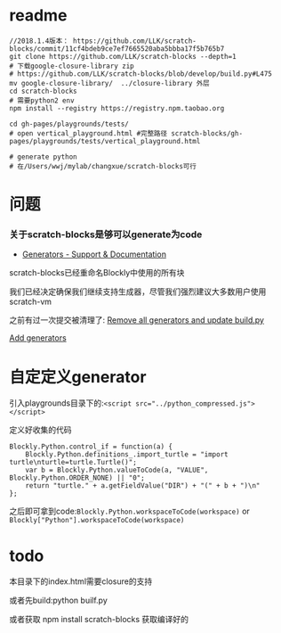 # readme
```
//2018.1.4版本： https://github.com/LLK/scratch-blocks/commit/11cf4bdeb9ce7ef7665520aba5bbba17f5b765b7
git clone https://github.com/LLK/scratch-blocks --depth=1
# 下载google-closure-library zip
# https://github.com/LLK/scratch-blocks/blob/develop/build.py#L475
mv google-closure-library/  ../closure-library 外层
cd scratch-blocks
# 需要python2 env
npm install --registry https://registry.npm.taobao.org

cd gh-pages/playgrounds/tests/
# open vertical_playground.html #完整路径 scratch-blocks/gh-pages/playgrounds/tests/vertical_playground.html

# generate python
# 在/Users/wwj/mylab/changxue/scratch-blocks可行
```



# 问题

### 关于scratch-blocks是够可以generate为code
*  [Generators - Support & Documentation ](https://github.com/LLK/scratch-blocks/issues/691)

scratch-blocks已经重命名Blockly中使用的所有块

我们已经决定确保我们继续支持生成器，尽管我们强烈建议大多数用户使用scratch-vm

之前有过一次提交被清理了: [Remove all generators and update build.py](https://github.com/LLK/scratch-blocks/commit/0c4d175184ffa21da287a37585e01bc7531b5d15)

[Add generators](https://github.com/LLK/scratch-blocks/pull/787/files)

# 自定定义generator

引入playgrounds目录下的:`<script src="../python_compressed.js"></script>`

定义好收集的代码

```
Blockly.Python.control_if = function(a) {
    Blockly.Python.definitions_.import_turtle = "import turtle\nturtle=turtle.Turtle()";
    var b = Blockly.Python.valueToCode(a, "VALUE", Blockly.Python.ORDER_NONE) || "0";
    return "turtle." + a.getFieldValue("DIR") + "(" + b + ")\n"
};
```

之后即可拿到code:`Blockly.Python.workspaceToCode(workspace)` or `Blockly["Python"].workspaceToCode(workspace)`


# todo
本目录下的index.html需要closure的支持

或者先build:python builf.py

或者获取 npm install scratch-blocks 获取编译好的